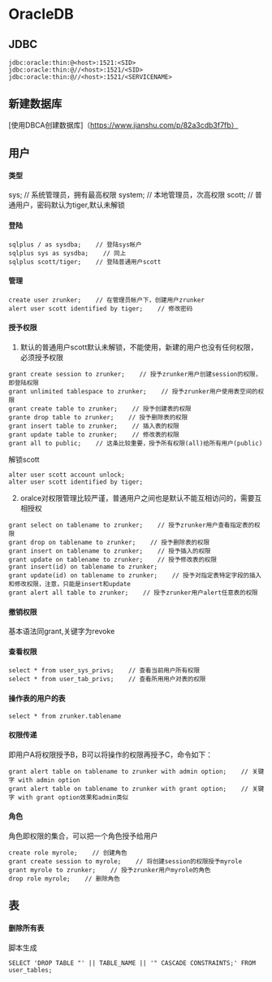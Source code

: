 # OracleDB

## JDBC
```
jdbc:oracle:thin:@<host>:1521:<SID>
jdbc:oracle:thin:@//<host>:1521/<SID>
jdbc:oracle:thin:@//<host>:1521/<SERVICENAME>
```

## 新建数据库
[使用DBCA创建数据库]（https://www.jianshu.com/p/82a3cdb3f7fb）


## 用户

#### 类型

sys; // 系统管理员，拥有最高权限
system; // 本地管理员，次高权限
scott; // 普通用户，密码默认为tiger,默认未解锁

#### 登陆
```
sqlplus / as sysdba;    // 登陆sys帐户
sqlplus sys as sysdba;    // 同上
sqlplus scott/tiger;    // 登陆普通用户scott
```

#### 管理
```
create user zrunker;    // 在管理员帐户下，创建用户zrunker
alert user scott identified by tiger;    // 修改密码
```

#### 授予权限
1. 默认的普通用户scott默认未解锁，不能使用，新建的用户也没有任何权限，必须授予权限
```
grant create session to zrunker;    // 授予zrunker用户创建session的权限，即登陆权限
grant unlimited tablespace to zrunker;    // 授予zrunker用户使用表空间的权限
grant create table to zrunker;    // 授予创建表的权限
grante drop table to zrunker;    // 授予删除表的权限
grant insert table to zrunker;    // 插入表的权限
grant update table to zrunker;    // 修改表的权限
grant all to public;    // 这条比较重要，授予所有权限(all)给所有用户(public)
```
解锁scott
```
alter user scott account unlock;
alter user scott identified by tiger;
```
2. oralce对权限管理比较严谨，普通用户之间也是默认不能互相访问的，需要互相授权
```
grant select on tablename to zrunker;    // 授予zrunker用户查看指定表的权限
grant drop on tablename to zrunker;    // 授予删除表的权限
grant insert on tablename to zrunker;    // 授予插入的权限
grant update on tablename to zrunker;    // 授予修改表的权限
grant insert(id) on tablename to zrunker;
grant update(id) on tablename to zrunker;    // 授予对指定表特定字段的插入和修改权限，注意，只能是insert和update
grant alert all table to zrunker;    // 授予zrunker用户alert任意表的权限
```

#### 撤销权限
基本语法同grant,关键字为revoke

#### 查看权限	
```
select * from user_sys_privs;    // 查看当前用户所有权限
select * from user_tab_privs;    // 查看所用用户对表的权限
```

#### 操作表的用户的表
```
select * from zrunker.tablename
```

#### 权限传递
即用户A将权限授予B，B可以将操作的权限再授予C，命令如下：
```
grant alert table on tablename to zrunker with admin option;    // 关键字 with admin option
grant alert table on tablename to zrunker with grant option;    // 关键字 with grant option效果和admin类似
```

#### 角色
角色即权限的集合，可以把一个角色授予给用户
```
create role myrole;    // 创建角色
grant create session to myrole;    // 将创建session的权限授予myrole
grant myrole to zrunker;    // 授予zrunker用户myrole的角色
drop role myrole;    // 删除角色
```

## 表

#### 删除所有表
脚本生成
``` 
SELECT 'DROP TABLE "' || TABLE_NAME || '" CASCADE CONSTRAINTS;' FROM user_tables;
```